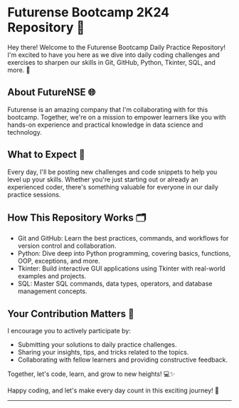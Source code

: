 # Futurense Bootcamp 2K24 Repository 🚀

Hey there! Welcome to the Futurense Bootcamp Daily Practice Repository! I'm excited to have you here as we dive into daily coding challenges and exercises to sharpen our skills in Git, GitHub, Python, Tkinter, SQL, and more. 🌟

## About FutureNSE 🌐

Futurense is an amazing company that I'm collaborating with for this bootcamp. Together, we're on a mission to empower learners like you with hands-on experience and practical knowledge in data science and technology.

## What to Expect 📆

Every day, I'll be posting new challenges and code snippets to help you level up your skills. Whether you're just starting out or already an experienced coder, there's something valuable for everyone in our daily practice sessions.

## How This Repository Works 🗂️

- Git and GitHub: Learn the best practices, commands, and workflows for version control and collaboration.
- Python: Dive deep into Python programming, covering basics, functions, OOP, exceptions, and more.
- Tkinter: Build interactive GUI applications using Tkinter with real-world examples and projects.
- SQL: Master SQL commands, data types, operators, and database management concepts.

## Your Contribution Matters 🤝

I encourage you to actively participate by:
- Submitting your solutions to daily practice challenges.
- Sharing your insights, tips, and tricks related to the topics.
- Collaborating with fellow learners and providing constructive feedback.

Together, let's code, learn, and grow to new heights! 💻✨

Happy coding, and let's make every day count in this exciting journey! 🚀

---
